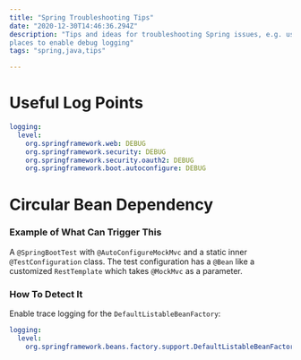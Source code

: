```yaml
---
title: "Spring Troubleshooting Tips" 
date: "2020-12-30T14:46:36.294Z"
description: "Tips and ideas for troubleshooting Spring issues, e.g. useful packages and classes 
places to enable debug logging"
tags: "spring,java,tips"

---
```


# Useful Log Points

```yaml
logging:
  level:
    org.springframework.web: DEBUG
    org.springframework.security: DEBUG
    org.springframework.security.oauth2: DEBUG
    org.springframework.boot.autoconfigure: DEBUG
```

# Circular Bean Dependency

### Example of What Can Trigger This

A `@SpringBootTest` with `@AutoConfigureMockMvc` and a static inner `@TestConfiguration` class. 
The test configuration has a `@Bean` like a customized `RestTemplate` which takes `@MockMvc` as 
a parameter.

### How To Detect It

Enable trace logging for the `DefaultListableBeanFactory`:

```yaml
logging:
  level:
    org.springframework.beans.factory.support.DefaultListableBeanFactory: TRACE
```
